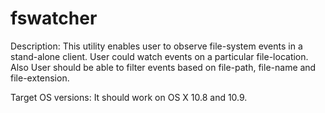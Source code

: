 fswatcher
=========

Description:
This utility enables user to observe file-system events in a stand-alone client. User could watch events on a particular file-location. Also User should be able to filter events based on file-path, file-name and file-extension.

Target OS versions:
It should work on OS X 10.8 and 10.9.
